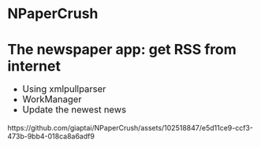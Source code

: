 # NPaperCrush
<h1>The newspaper app: get RSS from internet</h1>
<ul style="font-size: 18">
  <li>Using xmlpullparser</li>
  <li>WorkManager</li>
  <li>Update the newest news</li>
</ul>
https://github.com/giaptai/NPaperCrush/assets/102518847/e5d11ce9-ccf3-473b-9bb4-018ca8a6adf9


